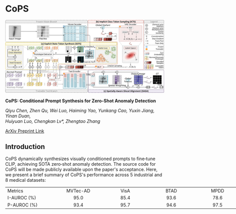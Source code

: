 # CoPS

![](figures/CoPS_schematic.png)

**CoPS: Conditional Prompt Synthesis for Zero-Shot Anomaly Detection**

_Qiyu Chen, Zhen Qu, Wei Luo, Haiming Yao, Yunkang Cao, Yuxin Jiang, Yinan Duan,  
Huiyuan Luo, Chengkan Lv*, Zhengtao Zhang_

[ArXiv Preprint Link](https://arxiv.org/abs/2508.03447)

## Introduction
CoPS dynamically synthesizes visually conditioned prompts to fine‑tune CLIP, achieving SOTA zero‑shot anomaly detection.
The source code for CoPS will be made publicly available upon the paper's acceptance.
Here, we present a brief summary of CoPS's performance across 5 industrial and 8 medical datasets:
<table style="border-collapse: collapse; table-layout: fixed; width:2100px; white-space:nowrap;">
  <tr>
    <td style="width:150px; text-align:left;">Metrics</td>
    <td style="width:150px; text-align:center;">MVTec-AD</td>
    <td style="width:150px; text-align:center;">VisA</td>
    <td style="width:150px; text-align:center;">BTAD</td>
    <td style="width:150px; text-align:center;">MPDD</td>
    <td style="width:150px; text-align:center;">DTD-Synthetic</td>
    <td style="width:150px; text-align:center;">HeadCT</td>
    <td style="width:150px; text-align:center;">BrainMRI</td>
    <td style="width:150px; text-align:center;">Br35H</td>
    <td style="width:150px; text-align:center;">ISIC</td>
    <td style="width:150px; text-align:center;">CVC-ColonDB</td>
    <td style="width:150px; text-align:center;">CVC-ClinicDB</td>
    <td style="width:150px; text-align:center;">Kvasir</td>
    <td style="width:150px; text-align:center;">Endo</td>
  </tr>
  <tr>
    <td style="text-align:left;">I-AUROC (%)</td>
    <td style="text-align:center;">95.0</td>
    <td style="text-align:center;">85.4</td>
    <td style="text-align:center;">93.6</td>
    <td style="text-align:center;">78.6</td>
    <td style="text-align:center;">95.2</td>
    <td style="text-align:center;">96.1</td>
    <td style="text-align:center;">97.4</td>
    <td style="text-align:center;">98.7</td>
    <td style="text-align:center;">–</td>
    <td style="text-align:center;">–</td>
    <td style="text-align:center;">–</td>
    <td style="text-align:center;">–</td>
    <td style="text-align:center;">–</td>
  </tr>
  <tr>
    <td style="text-align:left;">P-AUROC (%)</td>
    <td style="text-align:center;">93.4</td>
    <td style="text-align:center;">95.7</td>
    <td style="text-align:center;">94.6</td>
    <td style="text-align:center;">97.5</td>
    <td style="text-align:center;">98.4</td>
    <td style="text-align:center;">–</td>
    <td style="text-align:center;">–</td>
    <td style="text-align:center;">–</td>
    <td style="text-align:center;">93.8</td>
    <td style="text-align:center;">85.6</td>
    <td style="text-align:center;">88.8</td>
    <td style="text-align:center;">85.8</td>
    <td style="text-align:center;">90.0</td>
  </tr>
</table>

